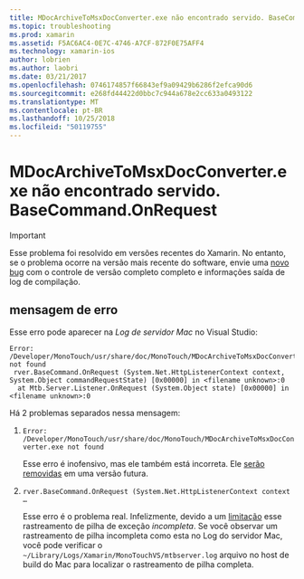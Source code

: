 ```yaml
---
title: MDocArchiveToMsxDocConverter.exe não encontrado servido. BaseCommand.OnRequest
ms.topic: troubleshooting
ms.prod: xamarin
ms.assetid: F5AC6AC4-0E7C-4746-A7CF-872F0E75AFF4
ms.technology: xamarin-ios
author: lobrien
ms.author: laobri
ms.date: 03/21/2017
ms.openlocfilehash: 0746174857f66843ef9a09429b6286f2efca90d6
ms.sourcegitcommit: e268fd44422d0bbc7c944a678e2cc633a0493122
ms.translationtype: MT
ms.contentlocale: pt-BR
ms.lasthandoff: 10/25/2018
ms.locfileid: "50119755"
---
```

# <a name="mdocarchivetomsxdocconverterexe-not-found-rverbasecommandonrequest"></a>MDocArchiveToMsxDocConverter.exe não encontrado servido. BaseCommand.OnRequest

> [!IMPORTANT]
> Esse problema foi resolvido em versões recentes do Xamarin. No entanto, se o problema ocorre na versão mais recente do software, envie uma [novo bug](~/cross-platform/troubleshooting/questions/howto-file-bug.md) com o controle de versão completo completo e informações saída de log de compilação.


## <a name="error-message"></a>mensagem de erro

Esse erro pode aparecer na *Log de servidor Mac* no Visual Studio:

```
Error: /Developer/MonoTouch/usr/share/doc/MonoTouch/MDocArchiveToMsxDocConverter.exe not found
 rver.BaseCommand.OnRequest (System.Net.HttpListenerContext context, System.Object commandRequestState) [0x00000] in <filename unknown>:0
  at Mtb.Server.Listener.OnRequest (System.Object state) [0x00000] in <filename unknown>:0
```

Há 2 problemas separados nessa mensagem:

1.  `Error: /Developer/MonoTouch/usr/share/doc/MonoTouch/MDocArchiveToMsxDocConverter.exe not found`

    Esse erro é inofensivo, mas ele também está incorreta. Ele [serão removidas](https://bugzilla.xamarin.com/show_bug.cgi?id=21667) em uma versão futura.

2.  `rver.BaseCommand.OnRequest (System.Net.HttpListenerContext context …`

    Esse erro é o problema real. Infelizmente, devido a um [limitação](https://bugzilla.xamarin.com/show_bug.cgi?id=22080) esse rastreamento de pilha de exceção *incompleta*. Se você observar um rastreamento de pilha incompleta como esta no Log do servidor Mac, você pode verificar o `~/Library/Logs/Xamarin/MonoTouchVS/mtbserver.log` arquivo no host de build do Mac para localizar o rastreamento de pilha completa.
